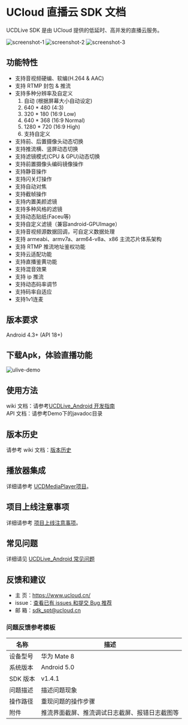 # UCloud 直播云 SDK 文档

UCDLive SDK 是由 UCloud 提供的低延时、高并发的直播云服务。

![screenshot-1](screenshot/screenshot-1.png)
![screenshot-2](screenshot/screenshot-2.png)
![screenshot-3](screenshot/screenshot-3.png)

## 功能特性

- 支持音视频硬编、软编(H.264 & AAC)
- 支持 RTMP 封包 & 推流
- 支持多种分辨率及自定义
    1. 自动 (根据屏幕大小自动设定)
    2. 640 * 480 (4:3)
    3. 320 * 180 (16:9 Low)
    4. 640 * 368 (16:9 Normal)
    5. 1280 * 720 (16:9 High)
    6. 支持自定义
- 支持前、后置摄像头动态切换
- 支持推流横、竖屏动态切换
- 支持滤镜模式(CPU & GPU)动态切换
- 支持前置摄像头编码镜像操作
- 支持静音操作
- 支持闪关灯操作
- 支持自动对焦
- 支持截帧操作
- 支持内置美颜滤镜
- 支持多种风格的滤镜
- 支持动态贴纸(Faceu等)
- 支持自定义滤镜（兼容android-GPUImage）
- 支持音视频源数据回调，可自定义数据处理
- 支持 armeabi、armv7a、arm64-v8a、x86 主流芯片体系架构
- 支持 RTMP 推流地址鉴权功能
- 支持云适配功能
- 支持直播鉴黄功能
- 支持混音效果
- 支持 ip 推流
- 支持动态码率调节
- 支持码率自适应
- 支持1v1连麦

## 版本要求

Android 4.3+ (API 18+)

## 下载Apk，体验直播功能

![ulive-demo](screenshot/ulive_demo_qrcode.png)  

## 使用方法

wiki 文档：请参考[UCDLive_Android 开发指南][1]  
API 文档：请参考Demo下的javadoc目录

## 版本历史

请参考 wiki 文档：[版本历史][6]

## 播放器集成

详细请参考 [UCDMediaPlayer项目][2]。

## 项目上线注意事项

详细请参考 [项目上线注意事项][7]。

## 常见问题

详细请见 [UCDLive_Android 常见问题][5]

## 反馈和建议
  - 主 页：<https://www.ucloud.cn/>
  - issue：[查看已有 issues 和提交 Bug 推荐][3]
  - 邮 箱：[sdk_spt@ucloud.cn][4]

### 问题反馈参考模板

|名称|描述|
|---|---|
|设备型号|华为 Mate 8|
|系统版本|Android 5.0|
|SDK 版本|v1.4.1|
|问题描述|描述问题现象|
|操作路径|重现问题的操作步骤|
|附件|推流界面截屏、推流调试日志截屏、报错日志截图等|

[1]: https://github.com/umdk/UCDLive_Android/wiki
[2]: https://github.com/umdk/UCDMediaPlayer_Android
[3]: https://github.com/umdk/UCDLive_Android/issues
[4]: mailto:sdk_spt@ucloud.cn
[5]: https://github.com/umdk/UCDLive_Android/wiki/7-常见问题#7
[6]: https://github.com/umdk/UCDLive_Android/wiki/9-版本历史#9
[7]: https://github.com/umdk/UCDLive_Android/wiki/10-项目上线注意事项#10
